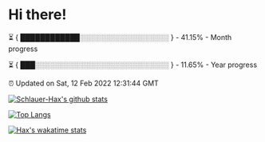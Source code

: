 # Hi there!

⏳ { ████████████░░░░░░░░░░░░░░░░░░ } - 41.15% - Month progress

⏳ { ███░░░░░░░░░░░░░░░░░░░░░░░░░░░ } - 11.65% - Year progress

⏰ Updated on Sat, 12 Feb 2022 12:31:44 GMT


[![Schlauer-Hax's github stats](https://github-readme-stats.vercel.app/api?username=Schlauer-Hax&show_icons=true&theme=dark&count_private=true)](https://github.com/Schlauer-Hax)


[![Top Langs](https://github-readme-stats.vercel.app/api/top-langs/?username=Schlauer-Hax&layout=compact&theme=dark)](https://github.com/Schlauer-Hax?tab=repositories)


[![Hax's wakatime stats](https://github-readme-stats.vercel.app/api/wakatime?username=Hax&theme=dark)](https://wakatime.com/@Hax)

